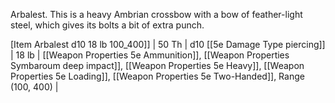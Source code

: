 Arbalest. This is a heavy Ambrian crossbow with a bow of feather-light steel, which gives its bolts a bit of extra punch.


[Item Arbalest d10 18 lb 100_400]]                  | 50 Th       | d10 [[5e Damage Type piercing]]   | 18 lb  | [[Weapon Properties 5e Ammunition]], [[Weapon Properties Symbaroum deep impact]], [[Weapon Properties 5e Heavy]], [[Weapon Properties 5e Loading]], [[Weapon Properties 5e Two-Handed]], Range (100, 400) |